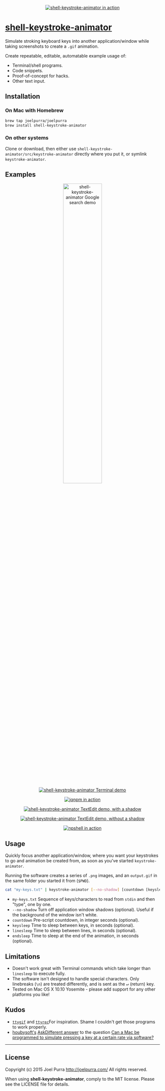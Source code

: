 <p align="center">
  <a href="https://github.com/joelpurra/shell-keystroke-animator">
    <img src="https://cloud.githubusercontent.com/assets/1398544/5870690/b476196a-a2d2-11e4-885b-1532bea27749.gif" alt="shell-keystroke-animator in action" border="0" />
  </a>
</p>


# [shell-keystroke-animator](https://github.com/joelpurra/shell-keystroke-animator)

Simulate stroking keyboard keys into another application/window while taking screenshots to create a `.gif` animation.

Create repeatable, editable, automatable example usage of:

- Terminal/shell programs.
- Code snippets.
- Proof-of-concept for hacks.
- Other text input.



## Installation

### On Mac with Homebrew

```bash
brew tap joelpurra/joelpurra
brew install shell-keystroke-animator
```

### On other systems

Clone or download, then either use `shell-keystroke-animator/src/keystroke-animator` directly where you put it, or symlink `keystroke-animator`.



## Examples

<p align="center">
  <a href="https://cloud.githubusercontent.com/assets/1398544/5851864/9f8eb82e-a20d-11e4-9c05-a33de1558be3.gif">
    <img src="https://cloud.githubusercontent.com/assets/1398544/5851864/9f8eb82e-a20d-11e4-9c05-a33de1558be3.gif" alt="shell-keystroke-animator Google search demo" width="50%" border="0" />
  </a>
</p>

<p align="center">
  <a href="https://github.com/joelpurra/shell-keystroke-animator">
    <img src="https://cloud.githubusercontent.com/assets/1398544/5851982/9e88415a-a20f-11e4-8976-9a3fedeb54a0.gif" alt="shell-keystroke-animator Terminal demo" border="0" />
  </a>
</p>

<p align="center">
  <a href="https://github.com/joelpurra/jqnpm">
    <img src="https://cloud.githubusercontent.com/assets/1398544/5852881/aaefa09c-a21d-11e4-9e7b-7c2c5574e0b6.gif" alt="jqnpm in action" border="0" />
  </a>
</p>

<p align="center">
  <a href="https://github.com/joelpurra/shell-keystroke-animator">
    <img src="https://cloud.githubusercontent.com/assets/1398544/5851871/cc05ff3e-a20d-11e4-9a60-cdea5c6cf346.gif" alt="shell-keystroke-animator TextEdit demo, with a shadow" border="0" />
  </a>
</p>

<p align="center">
  <a href="https://github.com/joelpurra/shell-keystroke-animator">
    <img src="https://cloud.githubusercontent.com/assets/1398544/5851868/c1023710-a20d-11e4-9a0e-fd4bd54d3b9b.gif" alt="shell-keystroke-animator TextEdit demo, without a shadow" border="0" />
  </a>
</p>

<p align="center">
  <a href="https://github.com/joelpurra/npshell">
    <img src="https://cloud.githubusercontent.com/assets/1398544/5836151/b8d8e31e-a171-11e4-8412-d23765b54a25.gif" alt="npshell in action" border="0" />
  </a>
</p>


## Usage

Quickly focus another application/window, where you want your keystrokes to go and animation be created from, as soon as you've started `keystroke-animator`.

Running the software creates a series of `.png` images, and an `output.gif` in the same folder you started it from (`$PWD`).


```bash
cat "my-keys.txt" | keystroke-animator [--no-shadow] [countdown [keysleep [linesleep [endsleep]]]]
```


- `my-keys.txt` Sequence of keys/characters to read from `stdin` and then "type", one by one.
- `--no-shadow` Turn off application window shadows (optional). Useful if the background of the window isn't white.
- `countdown` Pre-script countdown, in integer seconds (optional).
- `keysleep` Time to sleep between keys, in seconds (optional).
- `linesleep` Time to sleep between lines, in seconds (optional).
- `endsleep` Time to sleep at the end of the animation, in seconds (optional).



## Limitations

- Doesn't work great with Terminal commands which take longer than `linesleep` to execute fully.
- The software isn't designed to handle special characters. Only linebreaks (`\n`) are treated differently, and is sent as the <kbd>&crarr;</kbd> (return) key.
- Tested on Mac OS X 10.10 Yosemite - please add support for any other platforms you like!

## Kudos

- [`ttygif`](https://github.com/icholy/ttygif) and [`ttyrec`](https://github.com/mjording/ttyrec)For inspiration. Shame I couldn't get those programs to work properly.
- [houbysoft's](http://houbysoft.com) [AskDifferent answer](http://apple.stackexchange.com/a/63899) to the question [Can a Mac be programmed to simulate pressing a key at a certain rate via software?](http://apple.stackexchange.com/questions/63897/can-a-mac-be-programmed-to-simulate-pressing-a-key-at-a-certain-rate-via-softwar)



---

## License
Copyright (c) 2015 Joel Purra <http://joelpurra.com/>
All rights reserved.

When using **shell-keystroke-animator**, comply to the MIT license. Please see the LICENSE file for details.
